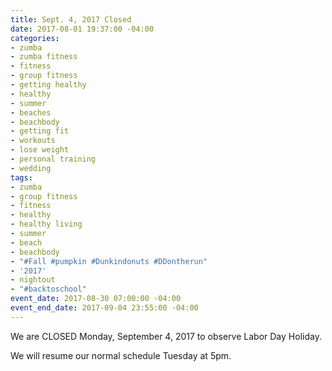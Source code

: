 ```yaml
---
title: Sept. 4, 2017 Closed
date: 2017-08-01 19:37:00 -04:00
categories:
- zumba
- zumba fitness
- fitness
- group fitness
- getting healthy
- healthy
- summer
- beaches
- beachbody
- getting fit
- workouts
- lose weight
- personal training
- wedding
tags:
- zumba
- group fitness
- fitness
- healthy
- healthy living
- summer
- beach
- beachbody
- "#Fall #pumpkin #Dunkindonuts #DDontherun"
- '2017'
- nightout
- "#backtoschool"
event_date: 2017-08-30 07:00:00 -04:00
event_end_date: 2017-09-04 23:55:00 -04:00
---
```


We are CLOSED Monday, September 4, 2017 to observe Labor Day Holiday.


We will resume our normal schedule Tuesday at 5pm.